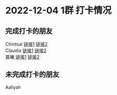 # 2022-12-04 1群 打卡情况
## 完成打卡的朋友
Chintsai [链接1](http://mmbiz.qpic.cn/mmbiz_jpg/fKBOEML39zrxDhRIjA7VWEiabicUdTRTNo4yWxXtvrJuW90LaEibpYRMicetMNIUe0ic6wp1gyyxQib0uWsDmXjy18Vg/0) [链接2](http://mmbiz.qpic.cn/mmbiz_jpg/fKBOEML39zrxDhRIjA7VWEiabicUdTRTNodhzMjcl8cywzdFRicehibBOFTuIn8e2Xmia4BRW2H4lV6AarF9yV3RdAA/0) <br>Claudia [链接1](http://mmbiz.qpic.cn/mmbiz_jpg/EqM704vBbWBbZSG6DX2EvgN7wesUye5TQjh1lKiaIJvQ1O3dABhkMXianxFZG7ownL2LM2PNvvsJlmibzsHkt40ZQ/0) [链接2](http://mmbiz.qpic.cn/mmbiz_jpg/EqM704vBbWBbZSG6DX2EvgN7wesUye5TIWhpicyPUia6LvdYBBYa9Jyuiax9nHRbH11Au30krS9FsCgzgQWNxbesg/0) <br>晨曦 [链接1](http://mmbiz.qpic.cn/mmbiz_jpg/4rYayDxu0jWI9N8cnHV68U37ufzsn0llNnWK3k5cQbnZLw4Byslca2edpWxSTnbvLHIJnhrcB6JgHW17ID5R0Q/0) [链接2](http://mmbiz.qpic.cn/mmbiz_jpg/4rYayDxu0jWI9N8cnHV68U37ufzsn0lla8geTEOxib99hfB3gMUBL2KUwN6OW3PHMWNxya6S9JtGFweqmDCFlFA/0) <br>
## 未完成打卡的朋友
Aaliyah

